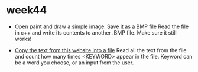 # week44

* Open paint and draw a simple image. Save it as a BMP file
Read the file in c++ and write its contents to another .BMP file. Make sure it still works!


* [ Copy the text from this website into a file](https://www.lipsum.com/feed/html) Read all the text from the file and count how many times \<KEYWORD> appear in the file. Keyword can be a word you choose, or an input from the user.